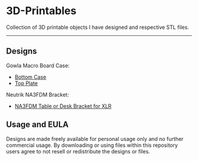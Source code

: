 # 3D-Printables

Collection of 3D printable objects I have designed and respective STL files.   

---

## Designs

Gowla Macro Board Case:

  * <a href='Gowla Macro Board/bottom case M2 holes.stl'>Bottom Case</a><br>
  * <a href='Gowla Macro Board/top_plate.stl'>Top Plate</a><br>

Neutrik NA3FDM Bracket:

  * <a href='NA3FDM Desk Bracket/NA3FDM Table bracket.stl'>NA3FDM Table or Desk Bracket for XLR</a><br>

## Usage and EULA 

Designs are made freely available for personal usage only and no further commercial usage. By downloading or using files within this repository users agree to not resell or redistribute the designs or files. 
